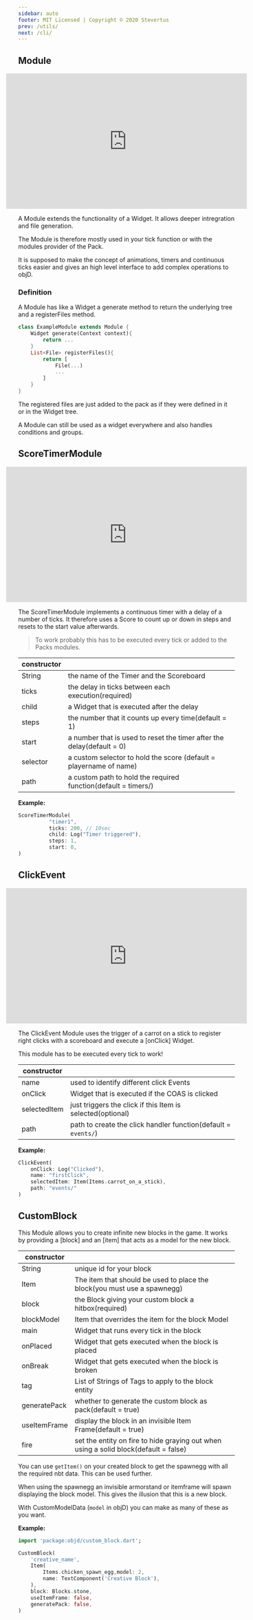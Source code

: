 ```yaml
---
sidebar: auto
footer: MIT Licensed | Copyright © 2020 Stevertus
prev: /utils/
next: /cli/
---
```


## Module

<iframe width="560" height="315" style="margin: 0 calc(50% - 280px)" src="https://www.youtube-nocookie.com/embed/XgJ74JBXoco" frameborder="0" allow="accelerometer; autoplay; encrypted-media; gyroscope; picture-in-picture" allowfullscreen></iframe>

A Module extends the functionality of a Widget. It allows deeper intregration and file generation.

The Module is therefore mostly used in your tick function or with the modules provider of the Pack.

It is supposed to make the concept of animations, timers and continuous ticks easier and gives an high level interface to add complex operations to objD.

### Definition

A Module has like a Widget a generate method to return the underlying tree and a registerFiles method.

```dart
class ExampleModule extends Module {
	Widget generate(Context context){
		return ...
	}
	List<File> registerFiles(){
		return [
			File(...)
			...
		]
	}
}
```

The registered files are just added to the pack as if they were defined in it or in the Widget tree.

A Module can still be used as a widget everywhere and also handles conditions and groups.

## ScoreTimerModule

<iframe width="560" height="315" style="margin: 0 calc(50% - 280px)" src="https://www.youtube-nocookie.com/embed/fAV0w1JZ7WE" frameborder="0" allow="accelerometer; autoplay; encrypted-media; gyroscope; picture-in-picture" allowfullscreen></iframe>

The ScoreTimerModule implements a continuous timer with a delay of a number of ticks. It therefore uses a Score to count up or down in steps and resets to the start value afterwards.

> To work probably this has to be executed every tick or added to the Packs modules.

| constructor |                                                                       |
| ----------- | --------------------------------------------------------------------- |
| String      | the name of the Timer and the Scoreboard                              |
| ticks       | the delay in ticks between each execution(required)                   |
| child       | a Widget that is executed after the delay                             |
| steps       | the number that it counts up every time(default = 1)                  |
| start       | a number that is used to reset the timer after the delay(default = 0) |
| selector    | a custom selector to hold the score (default = playername of name)    |
| path        | a custom path to hold the required function(default = timers/)        |

**Example:**

```dart
ScoreTimerModule(
          "timer1",
          ticks: 200, // 10sec
          child: Log("Timer triggered"),
          steps: 1,
          start: 0,
)
```

[//]: # "modules/click_event"

## ClickEvent

<iframe width="560" height="315" style="margin: 0 calc(50% - 280px)" src="https://www.youtube-nocookie.com/embed/KpdIrlhxdhk" frameborder="0" allow="accelerometer; autoplay; encrypted-media; gyroscope; picture-in-picture" allowfullscreen></iframe>

The ClickEvent Module uses the trigger of a carrot on a stick to register right clicks with a scoreboard and execute a [onClick] Widget.

This module has to be executed every tick to work!

| constructor  |                                                                |
| ------------ | -------------------------------------------------------------- |
| name         | used to identify different click Events                        |
| onClick      | Widget that is executed if the COAS is clicked                 |
| selectedItem | just triggers the click if this Item is selected(optional)     |
| path         | path to create the click handler function(default = `events/`) |

**Example:**

```dart
ClickEvent(
	onClick: Log("Clicked"),
	name: "firstClick",
	selectedItem: Item(Items.carrot_on_a_stick),
	path: "events/"
)
```

## CustomBlock

This Module allows you to create infinite new blocks in the game. It works by providing a [block] and an [item] that acts as a model for the new block.

| constructor  |                                                                                      |
| ------------ | ------------------------------------------------------------------------------------ |
| String       | unique id for your block                                                             |
| Item         | The item that should be used to place the block(you must use a spawnegg)             |
| block        | the Block giving your custom block a hitbox(required)                                |
| blockModel   | Item that overrides the item for the block Model                                     |
| main         | Widget that runs every tick in the block                                             |
| onPlaced     | Widget that gets executed when the block is placed                                   |
| onBreak      | Widget that gets executed when the block is broken                                   |
| tag          | List of Strings of Tags to apply to the block entity                                 |
| generatePack | whether to generate the custom block as pack(default = true)                         |
| useItemFrame | display the block in an invisible Item Frame(default = true)                         |
| fire         | set the entity on fire to hide graying out when using a solid block(default = false) |

You can use `getItem()` on your created block to get the spawnegg with all the required nbt data. This can be used further.

When using the spawnegg an invisible armorstand or itemframe will spawn displaying the block model. This gives the illusion that this is a new block.

With CustomModelData (`model` in objD) you can make as many of these as you want.

**Example:**

```dart
import 'package:objd/custom_block.dart';

CustomBlock(
	'creative_name',
	Item(
		Items.chicken_spawn_egg,model: 2,
		name: TextComponent('Creative Block'),
	),
	block: Blocks.stone,
	useItemFrame: false,
	generatePack: false,
)
```
